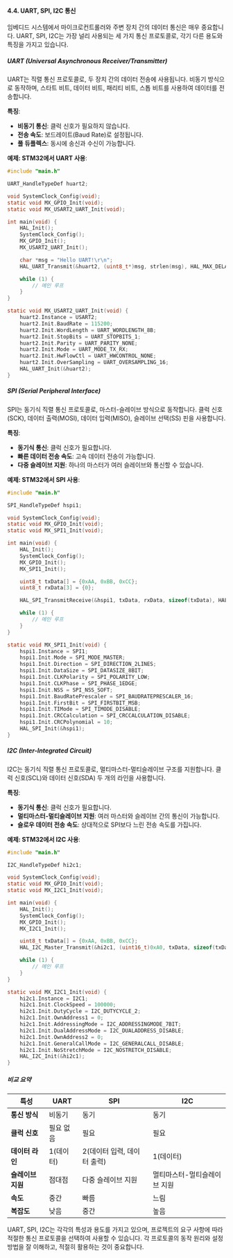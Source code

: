 #### 4.4. UART, SPI, I2C 통신

임베디드 시스템에서 마이크로컨트롤러와 주변 장치 간의 데이터 통신은 매우 중요합니다. UART, SPI, I2C는 가장 널리 사용되는 세 가지 통신 프로토콜로, 각기 다른 용도와 특징을 가지고 있습니다.

##### UART (Universal Asynchronous Receiver/Transmitter)

UART는 직렬 통신 프로토콜로, 두 장치 간의 데이터 전송에 사용됩니다. 비동기 방식으로 동작하며, 스타트 비트, 데이터 비트, 패리티 비트, 스톱 비트를 사용하여 데이터를 전송합니다.

**특징**:
- **비동기 통신**: 클럭 신호가 필요하지 않습니다.
- **전송 속도**: 보드레이트(Baud Rate)로 설정됩니다.
- **풀 듀플렉스**: 동시에 송신과 수신이 가능합니다.

**예제: STM32에서 UART 사용**:
```c
#include "main.h"

UART_HandleTypeDef huart2;

void SystemClock_Config(void);
static void MX_GPIO_Init(void);
static void MX_USART2_UART_Init(void);

int main(void) {
    HAL_Init();
    SystemClock_Config();
    MX_GPIO_Init();
    MX_USART2_UART_Init();

    char *msg = "Hello UART!\r\n";
    HAL_UART_Transmit(&huart2, (uint8_t*)msg, strlen(msg), HAL_MAX_DELAY);

    while (1) {
        // 메인 루프
    }
}

static void MX_USART2_UART_Init(void) {
    huart2.Instance = USART2;
    huart2.Init.BaudRate = 115200;
    huart2.Init.WordLength = UART_WORDLENGTH_8B;
    huart2.Init.StopBits = UART_STOPBITS_1;
    huart2.Init.Parity = UART_PARITY_NONE;
    huart2.Init.Mode = UART_MODE_TX_RX;
    huart2.Init.HwFlowCtl = UART_HWCONTROL_NONE;
    huart2.Init.OverSampling = UART_OVERSAMPLING_16;
    HAL_UART_Init(&huart2);
}
```

##### SPI (Serial Peripheral Interface)

SPI는 동기식 직렬 통신 프로토콜로, 마스터-슬레이브 방식으로 동작합니다. 클럭 신호(SCK), 데이터 출력(MOSI), 데이터 입력(MISO), 슬레이브 선택(SS) 핀을 사용합니다.

**특징**:
- **동기식 통신**: 클럭 신호가 필요합니다.
- **빠른 데이터 전송 속도**: 고속 데이터 전송이 가능합니다.
- **다중 슬레이브 지원**: 하나의 마스터가 여러 슬레이브와 통신할 수 있습니다.

**예제: STM32에서 SPI 사용**:
```c
#include "main.h"

SPI_HandleTypeDef hspi1;

void SystemClock_Config(void);
static void MX_GPIO_Init(void);
static void MX_SPI1_Init(void);

int main(void) {
    HAL_Init();
    SystemClock_Config();
    MX_GPIO_Init();
    MX_SPI1_Init();

    uint8_t txData[] = {0xAA, 0xBB, 0xCC};
    uint8_t rxData[3] = {0};

    HAL_SPI_TransmitReceive(&hspi1, txData, rxData, sizeof(txData), HAL_MAX_DELAY);

    while (1) {
        // 메인 루프
    }
}

static void MX_SPI1_Init(void) {
    hspi1.Instance = SPI1;
    hspi1.Init.Mode = SPI_MODE_MASTER;
    hspi1.Init.Direction = SPI_DIRECTION_2LINES;
    hspi1.Init.DataSize = SPI_DATASIZE_8BIT;
    hspi1.Init.CLKPolarity = SPI_POLARITY_LOW;
    hspi1.Init.CLKPhase = SPI_PHASE_1EDGE;
    hspi1.Init.NSS = SPI_NSS_SOFT;
    hspi1.Init.BaudRatePrescaler = SPI_BAUDRATEPRESCALER_16;
    hspi1.Init.FirstBit = SPI_FIRSTBIT_MSB;
    hspi1.Init.TIMode = SPI_TIMODE_DISABLE;
    hspi1.Init.CRCCalculation = SPI_CRCCALCULATION_DISABLE;
    hspi1.Init.CRCPolynomial = 10;
    HAL_SPI_Init(&hspi1);
}
```

##### I2C (Inter-Integrated Circuit)

I2C는 동기식 직렬 통신 프로토콜로, 멀티마스터-멀티슬레이브 구조를 지원합니다. 클럭 신호(SCL)와 데이터 신호(SDA) 두 개의 라인을 사용합니다.

**특징**:
- **동기식 통신**: 클럭 신호가 필요합니다.
- **멀티마스터-멀티슬레이브 지원**: 여러 마스터와 슬레이브 간의 통신이 가능합니다.
- **슬로우 데이터 전송 속도**: 상대적으로 SPI보다 느린 전송 속도를 가집니다.

**예제: STM32에서 I2C 사용**:
```c
#include "main.h"

I2C_HandleTypeDef hi2c1;

void SystemClock_Config(void);
static void MX_GPIO_Init(void);
static void MX_I2C1_Init(void);

int main(void) {
    HAL_Init();
    SystemClock_Config();
    MX_GPIO_Init();
    MX_I2C1_Init();

    uint8_t txData[] = {0xAA, 0xBB, 0xCC};
    HAL_I2C_Master_Transmit(&hi2c1, (uint16_t)0xA0, txData, sizeof(txData), HAL_MAX_DELAY);

    while (1) {
        // 메인 루프
    }
}

static void MX_I2C1_Init(void) {
    hi2c1.Instance = I2C1;
    hi2c1.Init.ClockSpeed = 100000;
    hi2c1.Init.DutyCycle = I2C_DUTYCYCLE_2;
    hi2c1.Init.OwnAddress1 = 0;
    hi2c1.Init.AddressingMode = I2C_ADDRESSINGMODE_7BIT;
    hi2c1.Init.DualAddressMode = I2C_DUALADDRESS_DISABLE;
    hi2c1.Init.OwnAddress2 = 0;
    hi2c1.Init.GeneralCallMode = I2C_GENERALCALL_DISABLE;
    hi2c1.Init.NoStretchMode = I2C_NOSTRETCH_DISABLE;
    HAL_I2C_Init(&hi2c1);
}
```

##### 비교 요약

| 특성             | UART                             | SPI                              | I2C                             |
|------------------|----------------------------------|----------------------------------|---------------------------------|
| **통신 방식**    | 비동기                           | 동기                             | 동기                            |
| **클럭 신호**    | 필요 없음                        | 필요                             | 필요                            |
| **데이터 라인**  | 1(데이터)                        | 2(데이터 입력, 데이터 출력)      | 1(데이터)                       |
| **슬레이브 지원**| 점대점                           | 다중 슬레이브 지원               | 멀티마스터-멀티슬레이브 지원    |
| **속도**         | 중간                             | 빠름                             | 느림                            |
| **복잡도**       | 낮음                             | 중간                             | 높음                            |

UART, SPI, I2C는 각각의 특성과 용도를 가지고 있으며, 프로젝트의 요구 사항에 따라 적절한 통신 프로토콜을 선택하여 사용할 수 있습니다. 각 프로토콜의 동작 원리와 설정 방법을 잘 이해하고, 적절히 활용하는 것이 중요합니다.
